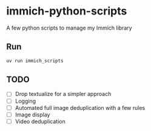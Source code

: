 # immich-python-scripts

A few python scripts to manage my Immich library

## Run

```sh
uv run immich_scripts
```

## TODO

- [ ] Drop textualize for a simpler approach
- [ ] Logging
- [ ] Automated full image deduplication with a few rules
- [ ] Image display
- [ ] Video deduplication
